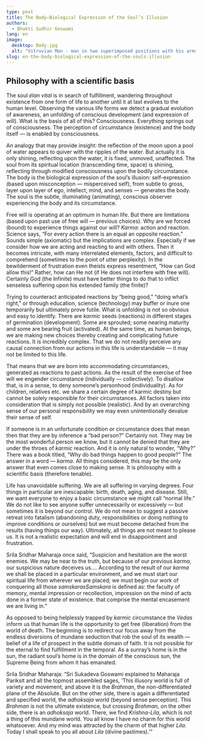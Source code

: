 ```yaml
---
type: post
title: The Body—Biological Expression of the Soul’s Illusion
authors:
  - Bhakti Sudhir Goswami
lang: en
image: 
  desktop: Body.jpg
  alt: "Vitruvian Man - man in two superimposed positions with his arms and legs apart and inscribed in both a circle and square."
slug: en-the-body-biological-expression-of-the-souls-illusion
---
```


## Philosophy with a scientific basis
The soul <i lang='la'>élan vital</i> is in search of fulfillment, wandering throughout existence from one form of life to another until it at last evolves to the human level. Observing the various life forms we detect a gradual evolution of awareness, an unfolding of conscious development (and expression of will). What is the basis of all of this? Consciousness. Everything springs out of consciousness. The perception of circumstance (existence) and the body itself — is enabled by consciousness.

An analogy that may provide insight: the reflection of the moon upon a pool of water appears to quiver with the ripples of the water. But actually it is only shining, reflecting upon the water, it is fixed, unmoved, unaffected. The soul from its spiritual location (transcending time, space) is shining, reflecting through modified consciousness upon the bodily circumstance. The body is the biological expression of the soul’s illusion: self-expression (based upon misconception — misperceived self), from subtle to gross, layer upon layer of ego, intellect, mind, and senses — generates the body. The soul is the subtle, illuminating (animating), conscious observer experiencing the body and its circumstance.

Free will is operating at an optimum in human life. But there are limitations (based upon past use of free will — previous choices). Why are we forced (bound) to experience things against our will? <i>Karma</i>: action and reaction. Science says, “For every action there is an equal an opposite reaction.” Sounds simple (axiomatic) but the implications are complex. Especially if we consider how we are acting and reacting to and with others. Then it becomes intricate, with many interrelated elements, factors, and difficult to comprehend (sometimes to the point of utter perplexity). In the bewilderment of frustration even theists express resentment, “How can God allow this!” Rather, how can He not (if He does not interfere with free will). Certainly God (the Infinite) must have better things to do that to inflict senseless suffering upon his extended family (the finite)?

Trying to counteract anticipated reactions by “being good,” “doing what’s right,” or through education, science (technology) may buffer or inure one temporarily but ultimately prove futile. What is unfolding is not so obvious and easy to identify. There are <i>karmic</i> seeds (reactions) in different stages of germination (development). Some are sprouted; some nearing maturity and some are bearing fruit (activated). At the same time, as human beings, we are making new choices thereby creating and complicating future reactions. It is incredibly complex. That we do not readily perceive any causal connection from our actions in this life is understandable — it may not be limited to this life.

That means that we are born into accommodating circumstances, generated as reactions to past actions. As the result of the exercise of free will we engender circumstance (individually — collectively). To disallow that, is in a sense, to deny someone’s personhood (individuality). As for children, relatives etc. we share a certain degree of karmic destiny but cannot be solely responsible for their circumstances. All factors taken into consideration that is simply not possible (realistic). And by an overarching sense of our personal responsibility we may even unintentionally devalue their sense of self.

If someone is in an unfortunate condition or circumstance does that mean then that they are by inference a “bad person?” Certainly not. They may be the most wonderful person we know, but it cannot be denied that they are under the throes of <i>karmic</i> reaction. And it is only natural to wonder, “Why?” There was a book titled, “Why do bad things happen to good people?” The answer in a word — <i>karma</i>. All things considered, this may be the only answer that even comes close to making sense. It is philosophy with a scientific basis (therefore tenable).

Life has unavoidable suffering. We are all suffering in varying degrees. Four things in particular are inescapable: birth, death, aging, and disease. Still, we want everyone to enjoy a basic circumstance we might call “normal life.” We do not like to see anyone suffer unnecessarily or excessively — but sometimes it is beyond our control. We do not mean to suggest a passive retreat into fatalism (abandoning duty, responsibilities or doing nothing to improve conditions or ourselves) but we must become detached from the results (having things our way). Ultimately, all things are not meant to please us. It is not a realistic expectation and will end in disappointment and frustration.

Srila Sridhar Maharaja once said, “Suspicion and hesitation are the worst enemies. We may be near to the truth, but because of our previous <i>karma</i>, our suspicious nature deceives us…. According to the result of our <i>karma</i> we shall be placed in a particular environment, and we must start our spiritual life from wherever we are placed; we must begin our work of conquering all those <i>samskaras</i><fn><i>Samskara</i> is defined as: the faculty of memory, mental impression or recollection, impression on the mind of acts done in a former state of existence.</fn> that comprise the mental encasement we are living in.”

As opposed to being helplessly trapped by <i>karmic</i> circumstance the <i>Vedas</i> inform us that human life is the opportunity to get free (liberation) from the world of death. The beginning is to redirect our focus away from the endless diversions of mundane seduction that rob the soul of its wealth — belief of a life of prospect in the subtle domain of faith. It is not possible for the eternal to find fulfillment in the temporal. As a sunray’s home is in the sun, the radiant soul’s home is in the domain of the conscious sun, the Supreme Being from whom it has emanated.

Srila Sridhar Maharaja: “Sri Sukadeva Goswami explained to Maharaja Pariksit and all the topmost assembled sages, ‘This illusory world is full of variety and movement, and above it is the <i>Brahman</i>, the non-differentiated plane of the Absolute. But on the other side, there is again a differentiated and specified world, the <i>adhoksaja</i> world (beyond sense perception). This <i>Brahman</i> is not the ultimate existence, but crossing <i>Brahman</i>, on the other side, there is an <i>adhoksaja</i> world. There, we find <i>Krishna-Lila</i>, which is not a thing of this mundane world. You all know I have no charm for this world whatsoever. And my mind was attracted by the charm of that higher <i>Lila</i>. Today I shall speak to you all about <i>Lila</i> (divine pastimes).’”
